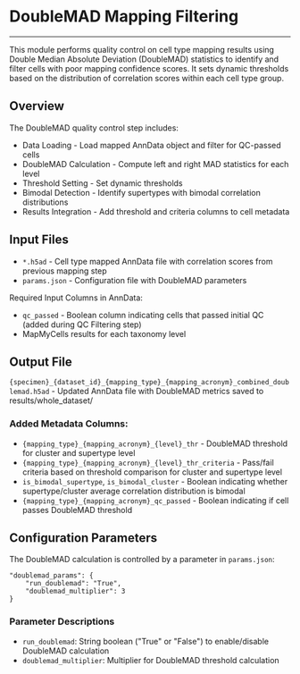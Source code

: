 # DoubleMAD Mapping Filtering
---
This module performs quality control on cell type mapping results using Double Median Absolute Deviation (DoubleMAD) statistics to identify and filter cells with poor mapping confidence scores. It sets dynamic thresholds based on the distribution of correlation scores within each cell type group.

## Overview
The DoubleMAD quality control step includes:

- Data Loading - Load mapped AnnData object and filter for QC-passed cells
- DoubleMAD Calculation - Compute left and right MAD statistics for each level
- Threshold Setting - Set dynamic thresholds
- Bimodal Detection - Identify supertypes with bimodal correlation distributions
- Results Integration - Add threshold and criteria columns to cell metadata

## Input Files

- `*.h5ad` - Cell type mapped AnnData file with correlation scores from previous mapping step
- `params.json` - Configuration file with DoubleMAD parameters

Required Input Columns in AnnData:

- `qc_passed` - Boolean column indicating cells that passed initial QC (added during QC Filtering step)
-  MapMyCells results for each taxonomy level

## Output File
`{specimen}_{dataset_id}_{mapping_type}_{mapping_acronym}_combined_doublemad.h5ad` - Updated AnnData file with DoubleMAD metrics saved to results/whole_dataset/

### Added Metadata Columns:

- `{mapping_type}_{mapping_acronym}_{level}_thr` - DoubleMAD threshold for cluster and supertype level
- `{mapping_type}_{mapping_acronym}_{level}_thr_criteria` - Pass/fail criteria based on threshold comparison for cluster and supertype level
- `is_bimodal_supertype`, `is_bimodal_cluster` - Boolean indicating whether supertype/cluster average correlation distribution is bimodal
- `{mapping_type}_{mapping_acronym}_qc_passed` - Boolean indicating if cell passes DoubleMAD threshold


## Configuration Parameters
The DoubleMAD calculation is controlled by a parameter in `params.json`:

    "doublemad_params": {
        "run_doublemad": "True",
        "doublemad_multiplier": 3
    }
  
### Parameter Descriptions

- `run_doublemad`: String boolean ("True" or "False") to enable/disable DoubleMAD calculation
- `doublemad_multiplier`: Multiplier for DoubleMAD threshold calculation
